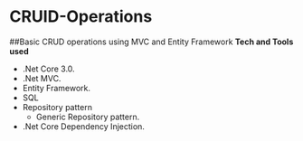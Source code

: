 # CRUID-Operations

##Basic CRUD operations using MVC and Entity Framework
**Tech and Tools used**

- .Net Core 3.0.
- .Net MVC.
- Entity Framework.
- SQL
- Repository pattern
  - Generic Repository pattern.
- .Net Core Dependency Injection.
